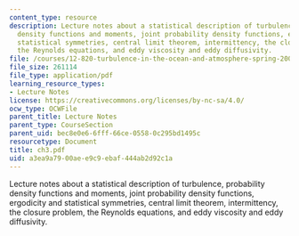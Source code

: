 ```yaml
---
content_type: resource
description: Lecture notes about a statistical description of turbulence, probability
  density functions and moments, joint probability density functions, ergodicity and
  statistical symmetries, central limit theorem, intermittency, the closure problem,
  the Reynolds equations, and eddy viscosity and eddy diffusivity.
file: /courses/12-820-turbulence-in-the-ocean-and-atmosphere-spring-2006/a3ea9a7900aee9c9ebaf444ab2d92c1a_ch3.pdf
file_size: 261114
file_type: application/pdf
learning_resource_types:
- Lecture Notes
license: https://creativecommons.org/licenses/by-nc-sa/4.0/
ocw_type: OCWFile
parent_title: Lecture Notes
parent_type: CourseSection
parent_uid: bec8e0e6-6fff-66ce-0558-0c295bd1495c
resourcetype: Document
title: ch3.pdf
uid: a3ea9a79-00ae-e9c9-ebaf-444ab2d92c1a
---
```

Lecture notes about a statistical description of turbulence, probability density functions and moments, joint probability density functions, ergodicity and statistical symmetries, central limit theorem, intermittency, the closure problem, the Reynolds equations, and eddy viscosity and eddy diffusivity.